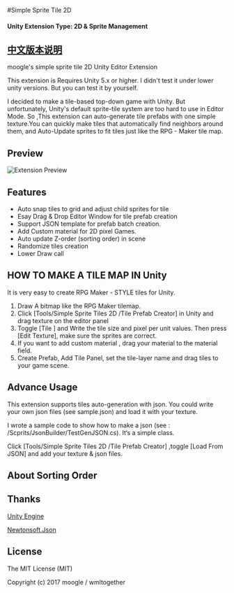 #Simple Sprite Tile 2D

#### Unity Extension Type: 2D & Sprite Management

## [中文版本说明](https://raw.githubusercontent.com/wmltogether/Simple-Sprite-Tile-2D/master/README_CN.md)

moogle's simple sprite tile 2D Unity Editor Extension

This extension is Requires Unity 5.x or higher. I didn't test it under lower unity versions.
But you can test it by yourself.

I decided to make a tile-based top-down game with Unity. But unfortunately, Unity's default sprite-tile system are too hard to use in Editor Mode. So ,This extension can auto-generate tile prefabs with one simple texture.You can quickly make tiles that automatically find neighbors around them, and Auto-Update sprites to fit tiles just like the RPG - Maker tile map.

## Preview
![Extension Preview](https://github.com/wmltogether/Simple-Sprite-Tile-2D/blob/master/Assets/SimpleSpriteTile2D/preview.gif?raw=true)

## Features

* Auto snap tiles to grid and adjust child sprites for tile
* Esay Drag & Drop Editor Window for tile prefab creation
* Support JSON template for prefab batch creation.
* Add Custom material for 2D pixel Games.
* Auto update Z-order (sorting order) in scene
* Randomize tiles creation
* Lower Draw call

## HOW TO MAKE A TILE MAP IN Unity
It is very easy to create RPG  Maker - STYLE tiles for Unity.

1) Draw A bitmap like the RPG Maker tilemap.
2) Click [Tools/Simple Sprite Tiles 2D /Tile Prefab Creator] in Unity and drag texture on the editor panel
3) Toggle [Tile ] and Write the tile size and pixel per unit values. Then press [Edit Texture], make sure the sprites are correct.
4) If you want to add custom material , drag your material to the material field.
5) Create Prefab, Add Tile Panel, set the tile-layer name and drag tiles to your game scene.


## Advance Usage
This extension supports tiles auto-generation with json. You could write your own json files (see sample.json) and load it with your texture.

I wrote a sample code to show how to make a json (see : /Scprits/JsonBuilder/TestGenJSON.cs). It‘s a simple class.

Click [Tools/Simple Sprite Tiles 2D /Tile Prefab Creator] ,toggle [Load From JSON] and add your texture & json files.



## About Sorting Order

## Thanks
[Unity Engine](https://unity3d.com/)

[Newtonsoft.Json](https://github.com/JamesNK/Newtonsoft.Json)

## License
The MIT License (MIT)

Copyright (c) 2017 moogle / wmltogether

